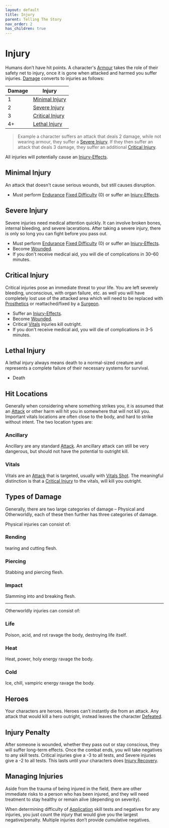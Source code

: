 ```yaml
---
layout: default
title: Injury
parent: Telling The Story
nav_order: 2
has_children: true
---
```

# Injury
Humans don’t have hit points. A character's [Armour](Armour) takes the role of their safety net to injury, once it is gone when attacked and harmed you suffer injuries. [Damage](Terminology#Damage) converts to injuries as follows:

| Damage | Injury                                |
| ------ | ------------------------------------- |
| 1      | [Minimal Injury](#Minimal%20Injury)   |
| 2      | [Severe Injury](#Severe%20Injury)     |
| 3      | [Critical Injury](#Critical%20Injury) |
| 4+     | [Lethal Injury](#Lethal%20Injury)     |

> Example a character suffers an attack that deals 2 damage, while not wearing armour, they suffer a [Severe Injury](#Severe%20Injury). If they then suffer an attack that deals 3 damage, they suffer an additional [Critical Injury](#Critical%20Injury).

All injuries will potentially cause an [Injury-Effects](Injury-Effects).
## Minimal Injury
An attack that doesn't cause serious wounds, but still causes disruption.
* Must perform [Endurance](Strength#Endurance) [Fixed Difficulty](Skills#Fixed%20Difficulty) (0) or suffer an [Injury-Effects](Injury-Effects).

## Severe Injury
Severe injuries need medical attention quickly. It can involve broken bones, internal bleeding, and severe lacerations. After taking a severe injury, there is only so long you can fight before you pass out. 
* Must perform [Endurance](Strength#Endurance) [Fixed Difficulty](Skills#Fixed%20Difficulty) (0) or suffer an [Injury-Effects](Injury-Effects).
* Become [Wounded](Effects#Wounded).
* If you don't receive medical aid, you will die of complications in 30–60 minutes.

## Critical Injury
Critical injuries pose an immediate threat to your life. You are left severely bleeding, unconscious, with organ failure, etc. as well you will have completely lost use of the attacked area which will need to be replaced with [Prosthetics](Character-Development#Prosthetics) or reattached/fixed by a [Surgeon](Academic#Surgeon).
* Suffer an [Injury-Effects](Injury-Effects).
* Become [Wounded](Effects#Wounded).
* Critical [Vitals](#Vitals) injuries kill outright.
* If you don't receive medical aid, you will die of complications in 3-5 minutes.

## Lethal Injury
A lethal injury always means death to a normal-sized creature and represents a complete failure of their necessary systems for survival. 
* Death

## Hit Locations
Generally when considering where something strikes you, it is assumed that an [Attack](Terminology#Attack) or other harm will hit you in somewhere that will not kill you. Important vitals locations are often close to the body, and hard to strike without intent. The two location types are:
### Ancillary
Ancillary are any standard [Attack](Terminology#Attack). An ancillary attack can still be very dangerous, but should not have the potential to outright kill.
### Vitals
Vitals are an [Attack](Terminology#Attack) that is targeted, usually with [Vitals Shot](Attacks#Vitals%20Hit). The meaningful distinction is that a [Critical Injury](#Critical%20Injury) to the vitals, will kill you outright.

## Types of Damage
Generally, there are two large categories of damage – Physical and Otherworldly, each of these then further has three categories of damage.

Physical injuries can consist of:
### Rending
tearing and cutting flesh.
### Piercing
Stabbing and piercing flesh.
### Impact
Slamming into and breaking flesh.

---

Otherworldly injuries can consist of:
### Life
Poison, acid, and rot ravage the body, destroying life itself.
### Heat
Heat, power, holy energy ravage the body.
### Cold
Ice, chill, vampiric energy ravage the body.

## Heroes
Your characters are heroes. Heroes can’t instantly die from an attack. Any attack that would kill a hero outright, instead leaves the character [Defeated](Effects#Defeated).

## Injury Penalty
After someone is wounded, whether they pass out or stay conscious, they will suffer long-term effects. Once the combat ends, you will take negatives to any skill tests. Critical injuries give a -3 to all tests, and Severe injuries give a -2 to all tests. This lasts until your characters does [Injury Recovery](Activities#Injury%20Recovery).

## Managing Injuries
Aside from the trauma of being injured in the field, there are other immediate risks to a person who has been injured, and they will need treatment to stay healthy or remain alive (depending on severity).

When determining difficulty of [Application](Intelligence#Application) skill tests and negatives for any injuries, you just count the injury that would give you the largest negative/penalty. Multiple injuries don’t provide cumulative negatives.